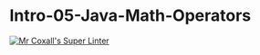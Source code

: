 # Intro-05-Java-Math-Operators
[![Mr Coxall's Super Linter](https://github.com/ICS4U-Programming-SantiagoHewettSH/Intro-05-Java-Math-Operators/workflows/Mr%20Coxall's%20Super%20Linter/badge.svg)](https://github.com/ICS4U-Programming-SantiagoHewettSH/Intro-05-Java-Math-Operators/actions/)
